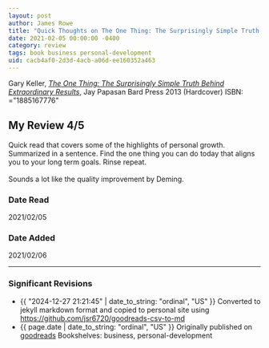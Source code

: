 ```yaml
---
layout: post
author: James Rowe
title: "Quick Thoughts on The One Thing: The Surprisingly Simple Truth Behind Extraordinary Results"
date: 2021-02-05 00:00:00 -0400
category: review
tags: book business personal-development
uid: cacb4af0-2d3d-4acb-a06d-ee160352a463
---
```


Gary Keller, *[The One Thing: The Surprisingly Simple Truth Behind Extraordinary Results](https://www.goodreads.com/book/show/16256798)*, Jay Papasan Bard Press 2013 (Hardcover) ISBN: ="1885167776"

## My Review 4/5

Quick read that covers some of the highlights of personal growth. Summarized in a sentence. Find the one thing you can do today that aligns you to your long term goals. Rinse repeat.<br/><br/>Sounds a lot like the quality improvement by Deming.

### Date Read
2021/02/05

### Date Added
2021/02/06

---

### Significant Revisions

- {{ "2024-12-27 21:21:45" | date_to_string: "ordinal", "US" }} Converted to jekyll markdown format and copied to personal site using <https://github.com/jsr6720/goodreads-csv-to-md>
- {{ page.date | date_to_string: "ordinal", "US" }} Originally published on [goodreads](https://www.goodreads.com) Bookshelves: business, personal-development